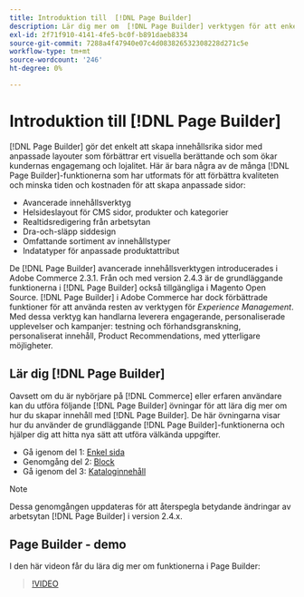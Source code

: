 ```yaml
---
title: Introduktion till  [!DNL Page Builder]
description: Lär dig mer om  [!DNL Page Builder] verktygen för att enkelt skapa innehåll i Adobe Commerce och Magento Open Source.
exl-id: 2f71f910-4141-4fe5-bc0f-b891daeb8334
source-git-commit: 7288a4f47940e07c4d083826532308228d271c5e
workflow-type: tm+mt
source-wordcount: '246'
ht-degree: 0%

---
```


# Introduktion till [!DNL Page Builder]

[!DNL Page Builder] gör det enkelt att skapa innehållsrika sidor med anpassade layouter som förbättrar ert visuella berättande och som ökar kundernas engagemang och lojalitet. Här är bara några av de många [!DNL Page Builder]-funktionerna som har utformats för att förbättra kvaliteten och minska tiden och kostnaden för att skapa anpassade sidor:

- Avancerade innehållsverktyg
- Helsideslayout för CMS sidor, produkter och kategorier
- Realtidsredigering från arbetsytan
- Dra-och-släpp siddesign
- Omfattande sortiment av innehållstyper
- Indatatyper för anpassade produktattribut

De [!DNL Page Builder] avancerade innehållsverktygen introducerades i Adobe Commerce 2.3.1. Från och med version 2.4.3 är de grundläggande funktionerna i [!DNL Page Builder] också tillgängliga i Magento Open Source. [!DNL Page Builder] i Adobe Commerce har dock förbättrade funktioner för att använda resten av verktygen för _Experience Management_. Med dessa verktyg kan handlarna leverera engagerande, personaliserade upplevelser och kampanjer: testning och förhandsgranskning, personaliserat innehåll, Product Recommendations, med ytterligare möjligheter.

## Lär dig [!DNL Page Builder]

Oavsett om du är nybörjare på [!DNL Commerce] eller erfaren användare kan du utföra följande [!DNL Page Builder] övningar för att lära dig mer om hur du skapar innehåll med [!DNL Page Builder]. De här övningarna visar hur du använder de grundläggande [!DNL Page Builder]-funktionerna och hjälper dig att hitta nya sätt att utföra välkända uppgifter.

- Gå igenom del 1: [Enkel sida](1-simple-page.md)
- Genomgång del 2: [Block](2-blocks.md)
- Gå igenom del 3: [Kataloginnehåll](3-catalog-content.md)

>[!NOTE]
>
>Dessa genomgången uppdateras för att återspegla betydande ändringar av arbetsytan [!DNL Page Builder] i version 2.4.x.

## Page Builder - demo

I den här videon får du lära dig mer om funktionerna i Page Builder:

>[!VIDEO](https://video.tv.adobe.com/v/343781?quality=12&learn=on)
